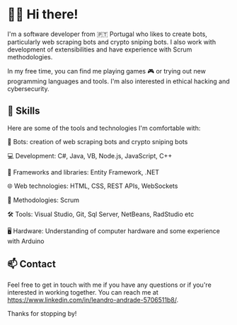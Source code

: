 # 👨‍💻 Hi there!

I'm a software developer from 🇵🇹 Portugal who likes to create bots, particularly web scraping bots and crypto sniping bots. I also work with development of extensibilities and have experience with Scrum methodologies.

In my free time, you can find me playing games 🎮 or trying out new programming languages and tools. I'm also interested in ethical hacking and cybersecurity.

## 🔧 Skills

Here are some of the tools and technologies I'm comfortable with:

🤖 Bots: creation of web scraping bots and crypto sniping bots

💻 Development: C#, Java, VB, Node.js, JavaScript, C++

🚀 Frameworks and libraries: Entity Framework, .NET

🌐 Web technologies: HTML, CSS, REST APIs, WebSockets

🔄 Methodologies: Scrum

🛠️ Tools: Visual Studio, Git, Sql Server, NetBeans, RadStudio etc

🖥️ Hardware: Understanding of computer hardware and some experience with Arduino

## 📫 Contact

Feel free to get in touch with me if you have any questions or if you're interested in working together. You can reach me at https://www.linkedin.com/in/leandro-andrade-5706511b8/.

Thanks for stopping by!
